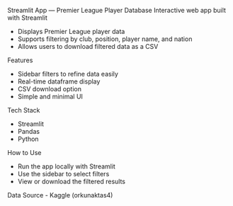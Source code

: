 Streamlit App — Premier League Player Database
Interactive web app built with Streamlit

- Displays Premier League player data
- Supports filtering by club, position, player name, and nation
- Allows users to download filtered data as a CSV

Features
- Sidebar filters to refine data easily
- Real-time dataframe display
- CSV download option
- Simple and minimal UI

Tech Stack
- Streamlit
- Pandas
- Python

How to Use
- Run the app locally with Streamlit
- Use the sidebar to select filters
- View or download the filtered results

Data Source - Kaggle (orkunaktas4) 
